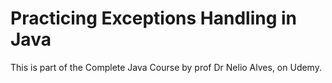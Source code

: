 # Practicing Exceptions Handling in Java
This is part of the Complete Java Course by prof Dr Nelio Alves, on Udemy.
